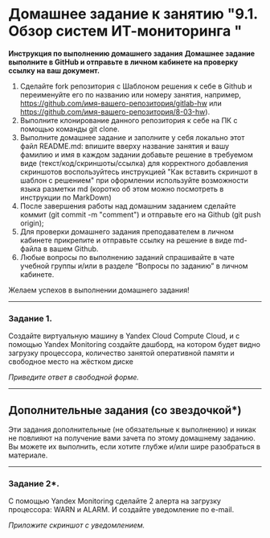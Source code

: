
# Домашнее задание к занятию "9.1. Обзор систем ИТ-мониторинга "

**Инструкция по выполнению домашнего задания**
**Домашнее задание выполните в GitHub и отправьте в личном кабинете на проверку ссылку на ваш документ.** 
1. Сделайте fork репозитория c Шаблоном решения к себе в Github и переименуйте его по названию или номеру занятия, например, https://github.com/имя-вашего-репозитория/gitlab-hw или https://github.com/имя-вашего-репозитория/8-03-hw).
2. Выполните клонирование данного репозитория к себе на ПК с помощью команды git clone.
3. Выполните домашнее задание и заполните у себя локально этот файл README.md:
впишите вверху название занятия и вашу фамилию и имя
в каждом задании добавьте решение в требуемом виде (текст/код/скриншоты/ссылка)
для корректного добавления скриншотов воспользуйтесь инструкцией "Как вставить скриншот в шаблон с решением"
при оформлении используйте возможности языка разметки md (коротко об этом можно посмотреть в инструкции по MarkDown)
4. После завершения работы над домашним заданием сделайте коммит (git commit -m "comment") и отправьте его на Github (git push origin);
5. Для проверки домашнего задания преподавателем в личном кабинете прикрепите и отправьте ссылку на решение в виде md-файла в вашем Github.
6. Любые вопросы по выполнению заданий спрашивайте в чате учебной группы и/или в разделе “Вопросы по заданию” в личном кабинете.

Желаем успехов в выполнении домашнего задания!

 ---
 
### Задание 1. 

Создайте виртуальную машину в Yandex Cloud Compute Cloud, и с помощью Yandex Monitoring создайте дашборд, на котором будет видно загрузку процессора, количество занятой оперативной памяти и свободное место на жёстком диске

*Приведите ответ в свободной форме.*

---

## Дополнительные задания (со звездочкой*)
Эти задания дополнительные (не обязательные к выполнению) и никак не повлияют на получение вами зачета по этому домашнему заданию. Вы можете их выполнить, если хотите глубже и/или шире разобраться в материале.

---

### Задание 2*.

С помощью Yandex Monitoring сделайте 2 алерта на загрузку процессора: WARN и ALARM. И создайте уведомление по e-mail.

*Приложите скриншот с уведомлением.*


